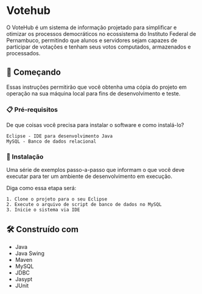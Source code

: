 # Votehub

O VoteHub é um sistema de informação projetado para simplificar e otimizar os processos democráticos no ecossistema do Instituto Federal de Pernambuco, permitindo que alunos e servidores sejam capazes de participar de votações e tenham seus votos computados, armazenados e processados.

## 🚀 Começando

Essas instruções permitirão que você obtenha uma cópia do projeto em operação na sua máquina local para fins de desenvolvimento e teste.

### 📋 Pré-requisitos

De que coisas você precisa para instalar o software e como instalá-lo?

```
Eclipse - IDE para desenvolvimento Java
MySQL - Banco de dados relacional
```

### 🔧 Instalação

Uma série de exemplos passo-a-passo que informam o que você deve executar para ter um ambiente de desenvolvimento em execução.

Diga como essa etapa será:

```
1. Clone o projeto para o seu Eclipse
2. Execute o arquivo de script de banco de dados no MySQL
3. Inicie o sistema via IDE
```
## 🛠️ Construído com

* Java 
* Java Swing
* Maven
* MySQL
* JDBC
* Jasypt
* JUnit

